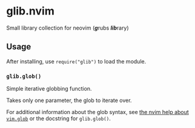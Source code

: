 # glib.nvim
Small library collection for neovim (***g***rubs ***lib***rary)

## Usage
After installing, use `require("glib")` to load the module.

### `glib.glob()`
Simple iterative globbing function.

Takes only one parameter, the glob to iterate over.

For additional information about the glob syntax, see
[the nvim help about `vim.glob`](<https://neovim.io/doc/user/lua.html#_lua-module:-vim.glob>)
or the docstring for `glib.glob()`.

